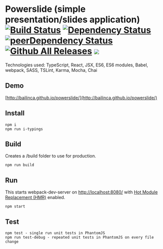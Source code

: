 # Powerslide (simple presentation/slides application) [![Build Status](https://travis-ci.org/bailinca/powerslide.svg)](https://travis-ci.org/bailinca/powerslide) [![Dependency Status](https://david-dm.org/nikgraf/belle.svg)](https://david-dm.org/nikgraf/belle) [![peerDependency Status](https://david-dm.org/nikgraf/belle/peer-status.svg)](https://david-dm.org/nikgraf/belle#info=peerDependencies) [![Github All Releases](https://img.shields.io/github/downloads/bailinca/powerslide/total.svg?maxAge=2592000)]() [![](https://img.shields.io/badge/hailei-100%25-blue.svg)](https://img.shields.io/badge/hailei-100%25-blue.svg)

Technologies used: TypeScript, React, JSX, ES6, ES6 modules, Babel, webpack, SASS, TSLint, Karma, Mocha, Chai

## Demo
[http://bailinca.github.io/powerslide/](http://bailinca.github.io/powerslide/)

## Install
```
npm i
npm run i-typings
```

## Build
Creates a /build folder to use for production.
```
npm run build
```

## Run
This starts webpack-dev-server on [http://localhost:8080/](http://localhost:8080/) with [Hot Module Replacement (HMR)](https://webpack.github.io/docs/hot-module-replacement.html) enabled.
```
npm start
```

## Test
```
npm test - single run unit tests in PhantomJS
npm run test-debug - repeated unit tests in PhantomJS on every file change
```
